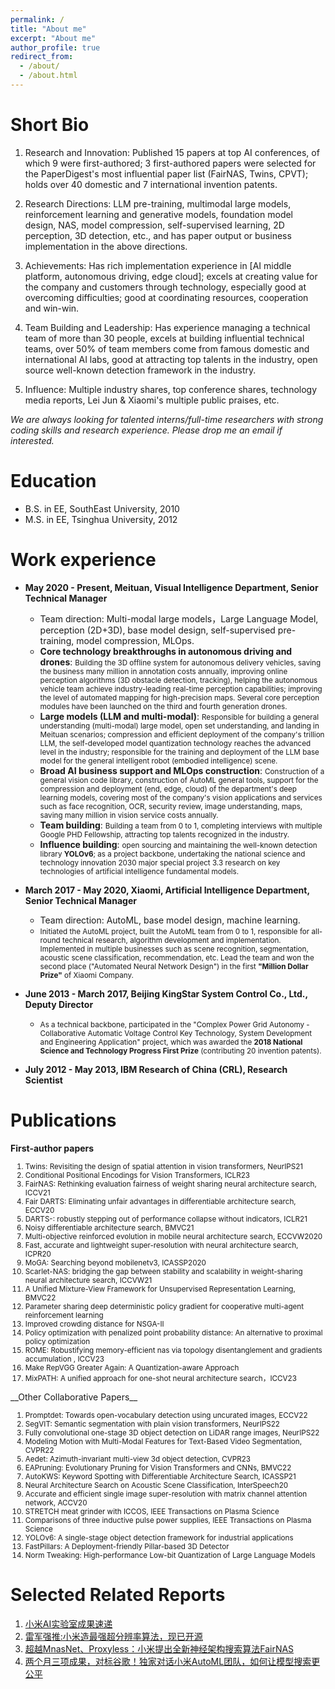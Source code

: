 ```yaml
---
permalink: /
title: "About me"
excerpt: "About me"
author_profile: true
redirect_from: 
  - /about/
  - /about.html
---
```



Short  Bio
======

1. Research and Innovation: Published 15 papers at top AI conferences, of which 9 were first-authored; 3 first-authored papers were selected for the PaperDigest's most influential paper list (FairNAS, Twins, CPVT); holds over 40 domestic and 7 international invention patents.

2. Research Directions: LLM pre-training, multimodal large models, reinforcement learning and generative models, foundation model design, NAS, model compression, self-supervised learning, 2D perception, 3D detection, etc., and has paper output or business implementation in the above directions.

3. Achievements: Has rich implementation experience in [AI middle platform, autonomous driving, edge cloud]; excels at creating value for the company and customers through technology, especially good at overcoming difficulties; good at coordinating resources, cooperation and win-win.

4. Team Building and Leadership: Has experience managing a technical team of more than 30 people, excels at building influential technical teams, over 50% of team members come from famous domestic and international AI labs, good at attracting top talents in the industry, open source well-known detection framework in the industry.

5. Influence: Multiple industry shares, top conference shares, technology media reports, Lei Jun & Xiaomi's multiple public praises, etc.

*We are always looking for talented interns/full-time researchers with strong coding skills and research experience. Please drop me an email if interested.*



Education
======
* B.S. in EE, SouthEast University, 2010
* M.S. in EE, Tsinghua University, 2012 

Work experience
======
* __May 2020 - Present, Meituan, Visual Intelligence Department, Senior Technical Manager__
  * Team direction: Multi-modal large models，Large Language Model, perception (2D+3D), base model design, self-supervised pre-training, model compression, MLOps.
  * __Core technology breakthroughs in autonomous driving and drones__: <small> Building the 3D offline system for autonomous delivery vehicles, saving the business many million in annotation costs annually, improving online perception algorithms (3D obstacle detection, tracking), helping the autonomous vehicle team achieve industry-leading real-time perception capabilities; improving the level of automated mapping for high-precision maps. Several core perception modules have been launched on the third and fourth generation drones. </small>
  * __Large models (LLM and multi-modal)__: <small>Responsible for building a general understanding (multi-modal) large model, open set understanding, and landing in Meituan scenarios; compression and efficient deployment of the company's trillion LLM, the self-developed model quantization technology reaches the advanced level in the industry; responsible for the training and deployment of the LLM base model for the general intelligent robot (embodied intelligence) scene.</small>
  * __Broad AI business support and MLOps construction__: <small>Construction of a general vision code library, construction of AutoML general tools, support for the compression and deployment (end, edge, cloud) of the department's deep learning models, covering most of the company's vision applications and services such as face recognition, OCR, security review, image understanding, maps, saving many million in vision service costs annually.</small>
  * __Team building__: <small>Building a team from 0 to 1, completing interviews with multiple Google PHD Fellowship, attracting top talents recognized in the industry.</small>
  * __Influence building__:  <small> open sourcing and maintaining the well-known detection library __YOLOv6__; as a project backbone, undertaking the national science and technology innovation 2030 major special project 3.3 research on key technologies of artificial intelligence fundamental models. </small>
* __March 2017 - May 2020, Xiaomi, Artificial Intelligence Department, Senior Technical Manager__
  * Team direction: AutoML, base model design, machine learning.
  * <small>Initiated the AutoML project, built the AutoML team from 0 to 1, responsible for all-round technical research, algorithm development and implementation. Implemented in multiple businesses such as scene recognition, segmentation, acoustic scene classification, recommendation, etc.
Lead the team and  won the second place ("Automated Neural Network Design") in the first __"Million Dollar Prize"__ of Xiaomi Company. </small>
  
* __June 2013 - March 2017, Beijing KingStar System Control Co., Ltd., Deputy  Director__
  * <small> As a technical backbone, participated in the "Complex Power Grid Autonomy - Collaborative Automatic Voltage Control Key Technology, System Development and Engineering Application" project, which was awarded the __2018 National Science and Technology Progress First Prize__ (contributing 20 invention patents).</small>

* __July 2012 - May 2013, IBM  Research of China (CRL), Research Scientist__

Publications
======
__First-author papers__
<ol>
<small>
  <li>Twins: Revisiting the design of spatial attention in vision transformers, NeurIPS21</li>
  <li>Conditional Positional Encodings for Vision Transformers, ICLR23</li>
  <li>FairNAS: Rethinking evaluation fairness of weight sharing neural architecture search, ICCV21 </li>
  <li>Fair DARTS: Eliminating unfair advantages in differentiable architecture search, ECCV20</li>
  <li>DARTS-: robustly stepping out of performance collapse without indicators, ICLR21</li>
  <li>Noisy differentiable architecture search, BMVC21</li>
  <li>Multi-objective reinforced evolution in mobile neural architecture search, ECCVW2020</li>
  <li>Fast, accurate and lightweight super-resolution with neural architecture search, ICPR20</li>
  <li>MoGA: Searching beyond mobilenetv3, ICASSP2020</li>
  <li>Scarlet-NAS: bridging the gap between stability and scalability in weight-sharing neural architecture search, ICCVW21</li>
  <li>A Unified Mixture-View Framework for Unsupervised Representation Learning, BMVC22</li>
  <li>Parameter sharing deep deterministic policy gradient for cooperative multi-agent reinforcement learning</li>
  <li>Improved crowding distance for NSGA-II</li>
  <li>Policy optimization with penalized point probability distance: An alternative to proximal policy optimization</li>
  <li>ROME: Robustifying memory-efficient nas via topology disentanglement and gradients accumulation , ICCV23</li>
  <li>Make RepVGG Greater Again: A Quantization-aware Approach</li>
  <li>MixPATH: A unified approach for one-shot neural architecture search，ICCV23</li>
  </small>
</ol>
__Other Collaborative Papers__
<ol>
<small>
  <li>Promptdet: Towards open-vocabulary detection using uncurated images, ECCV22</li>
  <li>SegVIT: Semantic segmentation with plain vision transformers, NeurIPS22</li>
  <li>Fully convolutional one-stage 3D object detection on LiDAR range images, NeurIPS22</li>
  <li>Modeling Motion with Multi-Modal Features for Text-Based Video Segmentation, CVPR22</li>
  <li>Aedet: Azimuth-invariant multi-view 3d object detection, CVPR23</li>
  <li>EAPruning: Evolutionary Pruning for Vision Transformers and CNNs, BMVC22</li>
  <li>AutoKWS: Keyword Spotting with Differentiable Architecture Search, ICASSP21</li>
  <li>Neural Architecture Search on Acoustic Scene Classification, InterSpeech20</li>
  <li>Accurate and efficient single image super-resolution with matrix channel attention network, ACCV20</li>
  <li>STRETCH meat grinder with ICCOS, IEEE Transactions on Plasma Science</li>
  <li>Comparisons of three inductive pulse power supplies, IEEE Transactions on Plasma Science</li>
  <li>YOLOv6: A single-stage object detection framework for industrial applications</li>
  <li>FastPillars: A Deployment-friendly Pillar-based 3D Detector</li>
  <li>Norm Tweaking: High-performance Low-bit Quantization of Large Language Models</li>
  </small>
</ol>


Selected Related Reports
======

1. [小米AI实验室成果速递](https://weibo.com/1771925961/I3RJIzzj0)
2. [雷军强推:小米造最强超分辨率算法，现已开源](https://www.jiqizhixin.com/articles/2019-02-20-14)
3. [超越MnasNet、Proxyless：小米提出全新神经架构搜索算法FairNAS](https://www.jiqizhixin.com/articles/2019-07-05-6)
4. [两个月三项成果，对标谷歌！独家对话小米AutoML团队，如何让模型搜索更公平](https://mp.weixin.qq.com/s/lMLAd2sTZdRjbMa38HS3vg)